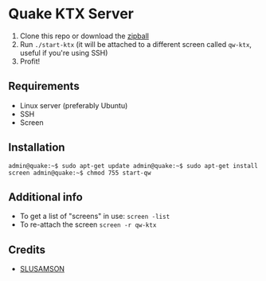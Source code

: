 # Quake KTX Server

1. Clone this repo or download the [zipball](https://github.com/rictorres/quake1-ktx/archive/master.zip)
2. Run `./start-ktx` (it will be attached to a different screen called `qw-ktx`, useful if you're using SSH)
3. Profit!


## Requirements
- Linux server (preferably Ubuntu)
- SSH
- Screen

## Installation

`admin@quake:~$ sudo apt-get update
admin@quake:~$ sudo apt-get install screen
admin@quake:~$ chmod 755 start-qw`

## Additional info

- To get a list of "screens" in use:
  `screen -list`
- To re-attach the screen
  `screen -r qw-ktx`


## Credits
- [SLUSAMSON](http://www.bluemunkey.com/?p=124)
